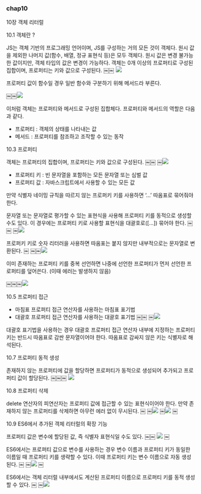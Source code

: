 ### chap10

10장 객체 리터럴

10.1  객체란 ?

JS는 객체 기반의 프로그래밍 언어이며, JS를 구성하는 거의 모든 것이 객체다. 원시 값을 제외한 나머지 값(함수, 배열, 정규 표현식 등)은 모두 객체다.
원시 값은 변경 불가능 한 값이지만, 객체 타입의 값은 변경이 가능하다. 
객체는 0개 이상의 프로퍼티로 구성된 집합이며, 프로퍼티는 키와 값으로 구성된다.
￼￼
![](./public/chap10/1.png)

프로퍼티 값이 함수일 경우 일반 함수와 구분하기 위해 메서드라 부른다.

￼￼![](./public/chap10/2.png)

이처럼 객체는 프로퍼티와 메서드로 구성된 집합체다. 프로퍼티와 메서드의 역할은 다음과 같다.
- 프로퍼티 : 객체의 상태를 나타내는 값
- 메서드 : 프로퍼티를 참조하고 조작할 수 있는 동작

10.3 프로퍼티

객체는 프로퍼티의 집합이며, 프로퍼티는 키와 값으로 구성된다.
￼￼
￼![](./public/chap10/3.png)

- 프로퍼티 키 : 빈 문자열을 포함하는 모든 문자열 또는 심벌 값
- 프로퍼티 값 : 자바스크립트에서 사용할 수 있는 모든 값

만약 식별자 네이밍 규칙을 따르지 않는 프로퍼키 키를 사용하면 ‘…’ 따옴표로 묶어줘야 한다.

문자열 또는 문자열로 평가할 수 있는 표현식을 사용해 프로퍼티 키를 동적으로 생성할 수도 있다. 이 경우에는 프로퍼티 키로 사용할 표현식을 대괄호로([…]) 묶어야 한다.
￼￼
￼![](./public/chap10/4.png)

프로퍼키 키로 숫자 리터러을 사용하면 따옴표는 붙지 않지만 내부적으로는 문자열로 변환된다.
￼
￼￼![](./public/chap10/5.png)

이미 존재하는 프로퍼티 키를 중복 선언하면 나중에 선언한 프로퍼티가 먼저 선언한 프로퍼티를 덮어쓴다. (이때 에러는 발생하지 않음)

￼￼￼![](./public/chap10/6.png)


10.5 프로퍼티 접근

- 마침표 프로퍼티 접근 연산자를 사용하는 마침표 표기법
- 대괄호 프로퍼티 접근 연산자를 사용하는 대괄호 표기법
￼￼
￼![](./public/chap10/7.png)

대괄호 표기법을 사용하는 경우 대괄호 프로퍼티 접근 연산자 내부에 지정하는 프로퍼티 키는 반드시 따옴표로 감싼 문자열이어야 한다. 따옴표로 감싸지 않은 키는 식별자로 해석된다.


10.7 프로퍼티 동적 생성

존재하지 않는 프로퍼티에 값을 할당하면 프로퍼티가 동적으로 생성되어 추가되고 프로퍼티 값이 할당된다.
￼￼￼
![](./public/chap10/8.png)

10.8 프로퍼티 삭제

delete 연산자의 피연산자는 프로퍼티 값에 접근할 수 있는 표현식이어야 한다. 만약 존재하지 않는 프로퍼티를 삭제하면 아무런 에러 없이 무시된다.
￼
￼![](./public/chap10/9.png)
￼![](./public/chap10/10.png)
￼


10.9 ES6에서 추가된 객체 리터럴의 확장 기능

프로퍼티 값은 변수에 할당된 값, 즉 식별자 표현식일 수도 있다.
￼￼
![](./public/chap10/11.png)
￼

ES6에서는 프로퍼티 값으로 변수를 사용하는 경우 변수 이름과 프로퍼티 키가 동일한 이름일 때 프로퍼티 키를 생략할 수 있다. 이때 프로퍼티 키는 변수 이름으로 자동 생성된다.
￼
￼![](./public/chap10/12.png)
￼

ES6에서는 객체 리터럴 내부에서도 계산된 프로퍼티 이름으로 프로퍼티 키를 동적 생성할 수 있다.
￼
￼![](./public/chap10/13.png)